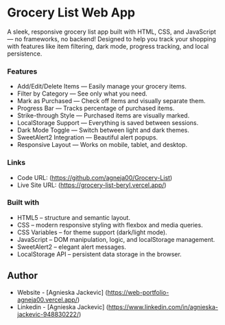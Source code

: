 # Grocery List Web App

A sleek, responsive grocery list app built with HTML, CSS, and JavaScript — no frameworks, no backend! Designed to help you track your shopping with features like item filtering, dark mode, progress tracking, and local persistence.

### Features

- Add/Edit/Delete Items — Easily manage your grocery items.
- Filter by Category — See only what you need.
- Mark as Purchased — Check off items and visually separate them.
- Progress Bar — Tracks percentage of purchased items.
- Strike-through Style — Purchased items are visually marked.
- LocalStorage Support — Everything is saved between sessions.
- Dark Mode Toggle — Switch between light and dark themes.
- SweetAlert2 Integration — Beautiful alert popups.
- Responsive Layout — Works on mobile, tablet, and desktop.

### Links

- Code URL: (https://github.com/agneja00/Grocery-List)
- Live Site URL: (https://grocery-list-beryl.vercel.app/)

### Built with

- HTML5 – structure and semantic layout.
- CSS – modern responsive styling with flexbox and media queries.
- CSS Variables – for theme support (dark/light mode).
- JavaScript – DOM manipulation, logic, and localStorage management.
- SweetAlert2 – elegant alert messages.
- LocalStorage API – persistent data storage in the browser.

## Author

- Website - [Agnieska Jackevic] (https://web-portfolio-agneja00.vercel.app/)
- Linkedin - [Agnieska Jackevic] (https://www.linkedin.com/in/agnieska-jackevic-948830222/)
